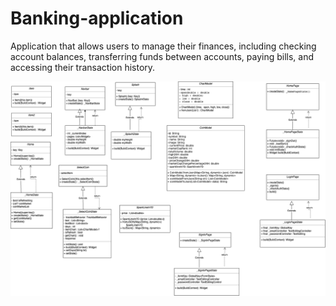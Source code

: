 # Banking-application
Application that allows users to manage their finances, including checking account balances, transferring funds between accounts, paying bills, and accessing their transaction history.

![Screenshot](uploads/Diagrama_UML_Crypto-App.png)
